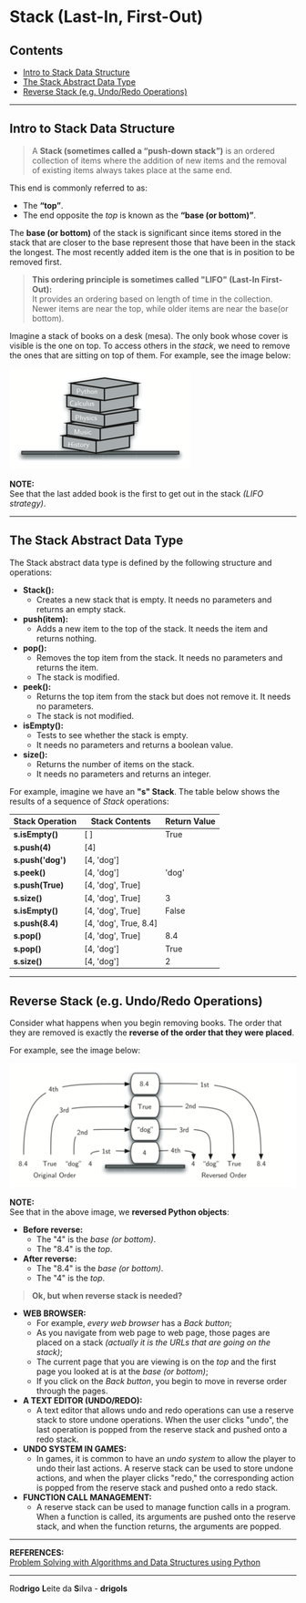 # Stack (Last-In, First-Out)

## Contents

 - [Intro to Stack Data Structure](#intro-to-stack)
 - [The Stack Abstract Data Type](#stack-abstract)
 - [Reverse Stack (e.g. Undo/Redo Operations)](#reverse-stack)

---

<div id="intro-to-stack"></div>

## Intro to Stack Data Structure

> A **Stack (sometimes called a “push-down stack”)** is an ordered collection of items where the addition of new items and the removal of existing items always takes place at the same end.

This end is commonly referred to as:

 - The **“top”**.
 - The end opposite the *top* is known as the **“base (or bottom)”**.

The **base (or bottom)** of the stack is significant since items stored in the stack that are closer to the base represent those that have been in the stack the longest. The most recently added item is the one that is in position to be removed first.

> **This ordering principle is sometimes called "LIFO" (Last-In First-Out):**  
> It provides an ordering based on length of time in the collection. Newer items are near the top, while older items are near the base(or bottom).

Imagine a stack of books on a desk (mesa). The only book whose cover is visible is the one on top. To access others in the *stack*, we need to remove the ones that are sitting on top of them. For example, see the image below:

![img](images/bookstack2.png)  

**NOTE:**  
See that the last added book is the first to get out in the stack *(LIFO strategy)*.

---

<div id="stack-abstract"></div>

## The Stack Abstract Data Type

The Stack abstract data type is defined by the following structure and operations:

 - **Stack():**
   - Creates a new stack that is empty. It needs no parameters and returns an empty stack.
 - **push(item):**
   - Adds a new item to the top of the stack. It needs the item and returns nothing.
 - **pop():**
   - Removes the top item from the stack. It needs no parameters and returns the item.
   - The stack is modified.
 - **peek():**
   - Returns the top item from the stack but does not remove it. It needs no parameters.
   - The stack is not modified.
 - **isEmpty():**
   - Tests to see whether the stack is empty.
   - It needs no parameters and returns a boolean value.
 - **size():**
   - Returns the number of items on the stack.
   - It needs no parameters and returns an integer.

For example, imagine we have an **"s" Stack**. The table below shows the results of a sequence of *Stack* operations:

| Stack Operation   | Stack Contents        | Return Value |
|-------------------|-----------------------|--------------|
| **s.isEmpty()**   | [ ]                   | True         |
| **s.push(4)**     | [4]                   |              |
| **s.push('dog')** | [4, 'dog']            |              |
| **s.peek()**      | [4, 'dog']            | 'dog'        |
| **s.push(True)**  | [4, 'dog', True]      |              |
| **s.size()**      | [4, 'dog', True]      | 3            |
| **s.isEmpty()**   | [4, 'dog', True]      | False        |
| **s.push(8.4)**   | [4, 'dog', True, 8.4] |              |
| **s.pop()**       | [4, 'dog', True]      | 8.4          |
| **s.pop()**       | [4, 'dog']            | True         |
| **s.size()**      | [4, 'dog']            | 2            |

---

<div id="reverse-stack"></div>

## Reverse Stack (e.g. Undo/Redo Operations)

Consider what happens when you begin removing books. The order that they are removed is exactly the **reverse of the order that they were placed**.

For example, see the image below:

![img](images/simplereversal.png)  

**NOTE:**  
See that in the above image, we **reversed Python objects**:

 - **Before reverse:**
   - The "4" is the *base (or bottom)*.
   - The "8.4" is the *top*.
 - **After reverse:**
   - The "8.4" is the *base (or bottom)*.
   - The "4" is the *top*.

> **Ok, but when reverse stack is needed?**

 - **WEB BROWSER:**
   - For example, *every web browser* has a *Back button*;
   - As you navigate from web page to web page, those pages are placed on a stack *(actually it is the URLs that are going on the stack)*;
   - The current page that you are viewing is on the *top* and the first page you looked at is at the *base (or bottom)*;
   - If you click on the *Back button*, you begin to move in reverse order through the pages.
 - **A TEXT EDITOR (UNDO/REDO):**
   - A text editor that allows undo and redo operations can use a reserve stack to store undone operations. When the user clicks "undo", the last operation is popped from the reserve stack and pushed onto a redo stack.
 - **UNDO SYSTEM IN GAMES:**
   - In games, it is common to have an *undo system* to allow the player to undo their last actions. A reserve stack can be used to store undone actions, and when the player clicks "redo," the corresponding action is popped from the reserve stack and pushed onto a redo stack.
 - **FUNCTION CALL MANAGEMENT:**
   - A reserve stack can be used to manage function calls in a program. When a function is called, its arguments are pushed onto the reserve stack, and when the function returns, the arguments are popped.

---

**REFERENCES:**  
[Problem Solving with Algorithms and Data Structures using Python](https://runestone.academy/ns/books/published/pythonds/index.html)

---

Ro**drigo** **L**eite da **S**ilva - **drigols**
